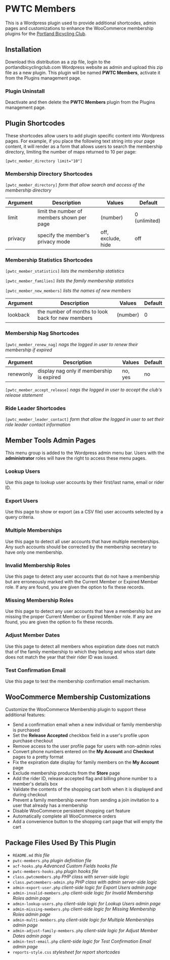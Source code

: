 # PWTC Members
This is a Wordpress plugin used to provide additional shortcodes, admin pages and customizations to enhance the WooCommerce membership plugins for the [Portland Bicycling Club](https://portlandbicyclingclub.com).

## Installation
Download this distribution as a zip file, login to the portlandbicyclingclub.com Wordpress website as admin and upload this zip file as a new plugin. This plugin will be named **PWTC Members**, activate it from the Plugins management page.

### Plugin Uninstall
Deactivate and then delete the **PWTC Members** plugin from the Plugins management page.

## Plugin Shortcodes
These shortcodes allow users to add plugin specific content into Wordpress
pages. For example, if you place the following text string into your page content, it will 
render as a form that allows users to search the membership directory, limiting the number
of maps returned to 10 per page:

`[pwtc_member_directory limit="10"]`

### Membership Directory Shortcodes

`[pwtc_member_directory]` *form that allow search and access of the membership directory*

Argument|Description|Values|Default
--------|-----------|------|-------
limit|limit the number of members shown per page|(number)|0 (unlimited)
privacy|specify the member's privacy mode|off, exclude, hide|off

### Membership Statistics Shortcodes

`[pwtc_member_statistics]` *lists the membership statistics*

`[pwtc_member_families]` *lists the family membership statistics*

`[pwtc_member_new_members]` *lists the names of new members*

Argument|Description|Values|Default
--------|-----------|------|-------
lookback|the number of months to look back for new members|(number)|0

### Membership Nag Shortcodes

`[pwtc_member_renew_nag]` *nags the logged in user to renew their membership if expired*

Argument|Description|Values|Default
--------|-----------|------|-------
renewonly|display nag only if membership is expired|no, yes|no

`[pwtc_member_accept_release]` *nags the logged in user to accept the club's release statement*

### Ride Leader Shortcodes

`[pwtc_member_leader_contact]` *form that allow the logged in user to set their ride leader contact information*

## Member Tools Admin Pages
This menu group is added to the Wordpress admin menu bar. Users with the **administrator** roles will have the right to access these menu pages.
### Lookup Users
Use this page to lookup user accounts by their first/last name, email or rider ID.
### Export Users
Use this page to show or export (as a CSV file) user accounts selected by a query criteria.
### Multiple Memberships
Use this page to detect all user accounts that have multiple memberships. Any such accounts should be corrected by the membership secretary to have only one membership.
### Invalid Membership Roles
Use this page to detect any user accounts that do not have a membership but are erroneously marked with the Current Member or Expired Member role. If any are found, you are given the option to fix these records.
### Missing Membership Roles
Use this page to detect any user accounts that have a membership but are missing the proper Current Member or Expired Member role. If any are found, you are given the option to fix these records.
### Adjust Member Dates
Use this page to detect all members whos expiration date does not match that of the family membership to which they belong and whos start date does not match the year that their rider ID was issued.
### Test Confirmation Email
Use this page to test the membership confirmation email mechanism.

## WooCommerce Membership Customizations
Customize the WooCommerce Membership plugin to support these additional features:
- Send a confirmation email when a new individual or family membership is purchased
- Set the **Release Accepted** checkbox field in a user's profile upon purchase checkout
- Remove access to the user profile page for users with non-admin roles
- Convert phone numbers entered on the **My Account** and **Checkout** pages to a pretty format
- Fix the expiration date display for family members on the **My Account** page
- Exclude membership products from the **Store** page
- Add the rider ID, release accepted flag and billing phone number to a member's details box
- Validate the contents of the shopping cart both when it is displayed and during checkout
- Prevent a family membership owner from sending a join invitation to a user that already has a membership
- Disable WooCommerce persistent shopping cart feature
- Automatically complete all WooCommerce orders 
- Add a convenience button to the shopping cart page that will empty the cart

## Package Files Used By This Plugin
- `README.md` *this file*
- `pwtc-members.php` *plugin definition file*
- `acf-hooks.php` *Advanced Custom Fields hooks file*
- `pwtc-members-hooks.php` *plugin hooks file*
- `class.pwtcmembers.php` *PHP class with server-side logic*
- `class.pwtcmembers-admin.php` *PHP class with admin server-side logic*
- `admin-export-user.php` *client-side logic for Export Users admin page*
- `admin-invalid-members.php` *client-side logic for Invalid Membership Roles admin page*
- `admin-lookup-users.php` *client-side logic for Lookup Users admin page*
- `admin-missing-members.php` *client-side logic for Missing Membership Roles admin page*
- `admin-multi-members.php` *client-side logic for Multiple Memberships admin page*
- `admin-adjust-family-members.php` *client-side logic for Adjust Member Dates admin page*
- `admin-test-email.php` *client-side logic for Test Confirmation Email admin page*
- `reports-style.css` *stylesheet for report shortcodes*